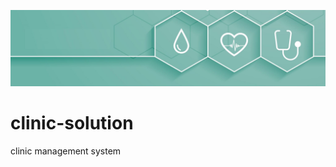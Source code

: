 ![Logo](https://github.com/ChanakaDushmantha/clinic-solution/blob/8130bfb3f2cbc2adb37ed35ca43a0a96c683d29c/image/cover.jpg)
# clinic-solution
clinic management system
